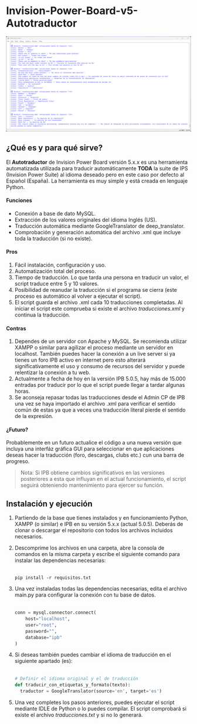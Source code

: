 # Invision-Power-Board-v5-Autotraductor
![Captura de Pantalla](images/screenshot.png)
## ¿Qué es y para qué sirve?
El **Autotraductor** de Invision Power Board versión 5.x.x es una herramienta automatizada utilizada para traducir automáticamente **TODA** la suite de IPS (Invision Power Suite) al idioma deseado pero en este caso por defecto al Español (España).
La herramienta es muy simple y está creada en lenguaje Python.

#### Funciones
- Conexión a base de dato MySQL.
- Extracción de los valores originales del idioma Inglés (US).
- Traducción automática mediante GoogleTranslator de deep_translator.
- Comprobación y generación automática del archivo .xml que incluye toda la traducción (si no existe).

#### Pros
1. Fácil instalación, configuración y uso.
2. Automatización total del proceso.
2. Tiempo de traducción. Lo que tarda una persona en traducir un valor, el script traduce entre 5 y 10 valores.
3. Posibilidad de reanudar la traducción si el programa se cierra (este proceso es automático al volver a ejecutar el script).
4. El script guarda el archivo .xml cada 10 traducciones completadas. Al iniciar el script este comprueba si existe el archivo *traducciones.xml* y continua la traducción.

#### Contras
1. Dependes de un servidor con Apache y MySQL. Se recomienda utilizar XAMPP o similar para agilizar el proceso mediante un servidor en localhost. También puedes hacer la conexión a un live server si ya tienes un foro IPB activo en internet pero esto alterará significativamente el uso y consumo de recursos del servidor y puede relentizar la conexión a tu web.
2. Actualmente a fecha de hoy en la versión IPB 5.0.5, hay más de 15.000 entradas por traducir por lo que el script puede llegar a tardar algunas horas.
3. Se aconseja repasar todas las traducciones desde el Admin CP de IPB una vez se haya importado el archivo .xml para verificar el sentido común de estas ya que a veces una traducción literal pierde el sentido de la expresión.

#### ¿Futuro?
Probablemente en un futuro actualice el código a una nueva versión que incluya una interfáz gráfica GUI para seleccionar en que aplicaciones deseas hacer la traducción (foro, descargas, clubs etc.) cun una barra de progreso.
>
>Nota: Si IPB obtiene cambios significativos en las versiones posteriores a esta que influyan en el actual funcionamiento, el script seguirá obteniendo mantenimiento para ejercer su función.
>

## Instalación y ejecución
1. Partiendo de la base que tienes instalados y en funcionamiento Python, XAMPP (o similar) e IPB en su versión 5.x.x (actual 5.0.5). Deberás de clonar o descargar el repositorio con todos los archivos incluidos necesarios.
2. Descomprime los archivos en una carpeta, abre la consola de comandos en la misma carpeta y escribe el siguiente comando para instalar las dependencias necesarias:
   
    ```

    pip install -r requisitos.txt

    ```
3. Una vez instaladas todas las dependencias necesarias, edita el archivo main.py para configurar la conexión con tu base de datos.
   
    ```python

    conn = mysql.connector.connect(
        host="localhost",
        user="root",
        password="",
        database="ipb"
    )

    ```

4. Si deseas también puedes cambiar el idioma de traducción en el siguiente apartado (es):
   
    ```python

    # Definir el idioma original y el de traducción
    def traducir_con_etiquetas_y_formato(texto):
      traductor = GoogleTranslator(source='en', target='es')

    ```

5. Una vez completes los pasos anteriores, puedes ejecutar el script mediante IDLE de Python o lo puedes compilar. El script comprobará si existe el archivo *traducciones.txt* y si no lo generará.
